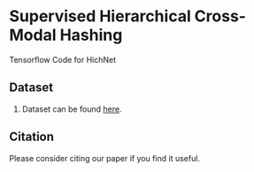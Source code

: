 # <strong>Supervised Hierarchical Cross-Modal Hashing</strong>
Tensorflow Code for HichNet
## Dataset
1. Dataset can be found [here](https://drive.google.com/drive/folders/1dIkAX5cjLj0ANM2hLDOsM2X6wVn4FEWY).
## Citation
Please consider citing our paper if you find it useful.


